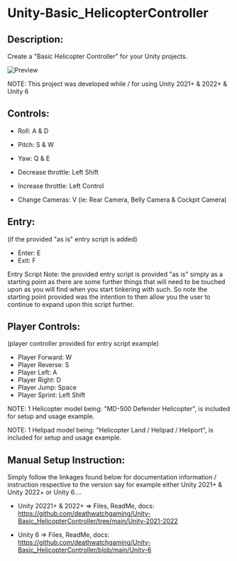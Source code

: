 # Unity-Basic_HelicopterController
Description:
------------

Create a "Basic Helicopter Controller" for your Unity projects.

![Preview](https://raw.githubusercontent.com/Unity-Basic_HelicopterController/refs/heads/main/Previews/Helicopter-SideView1.png)

NOTE: This project was developed while / for using Unity 2021+ & 2022+ & Unity 6

Controls: 
---------

* Roll: A & D
* Pitch: S & W
* Yaw:  Q & E

* Decrease throttle: Left Shift
* Increase throttle: Left Control

* Change Cameras: V (ie: Rear Camera, Belly Camera & Cockpit Camera)


Entry:
------
 (if the provided "as is" entry script is added)

* Enter: E
* Exit: F


Entry Script Note: the provided entry script is provided "as is" simply as a
starting point as there are some further things that will need to be touched
upon as you will find when you start tinkering with such. So note the
starting point provided was the intention to then allow you the user to
continue to expand upon this script further.


Player Controls:
----------------
 (player controller provided for entry script example)

* Player Forward:   W
* Player Reverse:   S
* Player Left:      A
* Player Right:     D
* Player Jump:      Space
* Player Sprint:    Left Shift


 NOTE: 1 Helicopter model being: "MD-500 Defender Helicopter", is included for setup and usage example.

 NOTE: 1 Helipad model being: "Helicopter Land / Helipad / Heliport", is included for setup and usage example.
 

 Manual Setup Instruction:
-------------------------

Simply follow the linkages found below  for documentation information / instruction respective to the version say for example either Unity 2021+ & Unity 2022+ or Unity 6....


* Unity 20221+ & 2022+ => Files, ReadMe, docs: https://github.com/deathwatchgaming/Unity-Basic_HelicopterController/tree/main/Unity-2021-2022


* Unity 6 => Files, ReadMe, docs: https://github.com/deathwatchgaming/Unity-Basic_HelicopterController/blob/main/Unity-6


